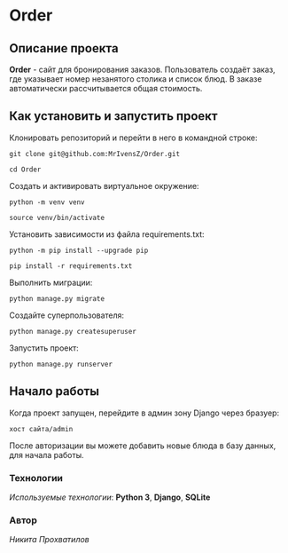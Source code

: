 # Order
## Описание проекта
__Order__ - сайт для бронирования заказов. Пользователь создаёт заказ, где указывает номер незанятого столика и список блюд. В заказе автоматически рассчитывается общая стоимость.
## Как установить и запустить проект
Клонировать репозиторий и перейти в него в командной строке:
~~~
git clone git@github.com:MrIvensZ/Order.git
~~~
~~~
cd Order
~~~
Cоздать и активировать виртуальное окружение:
~~~
python -m venv venv
~~~
~~~
source venv/bin/activate
~~~
Установить зависимости из файла requirements.txt:
~~~
python -m pip install --upgrade pip
~~~
~~~
pip install -r requirements.txt
~~~
Выполнить миграции:
~~~
python manage.py migrate
~~~
Создайте суперпользователя:
~~~
python manage.py createsuperuser
~~~
Запустить проект:
~~~
python manage.py runserver
~~~
## Начало работы
Когда проект запущен, перейдите в админ зону Django через бразуер:
~~~
хост сайта/admin
~~~
После авторизации вы можете добавить новые блюда в базу данных, для начала работы.
### Технологии
_Используемые технологии_: __Python 3__, __Django__, __SQLite__

### Автор
_Никита Прохватилов_

